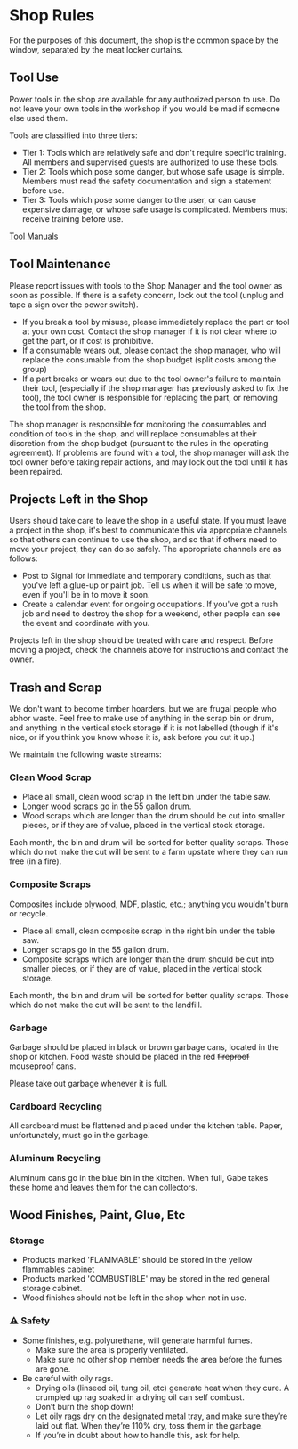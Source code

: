 # Shop Rules

For the purposes of this document, the shop is the common space by the window, separated by the meat locker curtains.

## Tool Use

Power tools in the shop are available for any authorized person to use. Do not leave your own tools in the workshop if you would be mad if someone else used them.

Tools are classified into three tiers:
- Tier 1: Tools which are relatively safe and don't require specific training. All members and supervised guests are authorized to use these tools.
- Tier 2: Tools which pose some danger, but whose safe usage is simple. Members must read the safety documentation and sign a statement before use.
- Tier 3: Tools which pose some danger to the user, or can cause expensive damage, or whose safe usage is complicated. Members must receive training before use.

[Tool Manuals](/tools)

## Tool Maintenance

Please report issues with tools to the Shop Manager and the tool owner as soon as possible. If there is a safety concern, lock out the tool (unplug and tape a sign over the power switch).

- If you break a tool by misuse, please immediately replace the part or tool at your own cost. Contact the shop manager if it is not clear where to get the part, or if cost is prohibitive.
- If a consumable wears out, please contact the shop manager, who will replace the consumable from the shop budget (split costs among the group)
- If a part breaks or wears out due to the tool owner's failure to maintain their tool, (especially if the shop manager has previously asked to fix the tool), the tool owner is responsible for replacing the part, or removing the tool from the shop.

The shop manager is responsible for monitoring the consumables and condition of tools in the shop, and will replace consumables at their discretion from the shop budget (pursuant to the rules in the operating agreement). If problems are found with a tool, the shop manager will ask the tool owner before taking repair actions, and may lock out the tool until it has been repaired. 

## Projects Left in the Shop

Users should take care to leave the shop in a useful state. If you must leave a project in the shop, it's best to communicate this via appropriate channels so that others can continue to use the shop, and so that if others need to move your project, they can do so safely. The appropriate channels are as follows:

- Post to Signal for immediate and temporary conditions, such as that you've left a glue-up or paint job. Tell us when it will be safe to move, even if you'll be in to move it soon.
- Create a calendar event for ongoing occupations. If you've got a rush job and need to destroy the shop for a weekend, other people can see the event and coordinate with you.

Projects left in the shop should be treated with care and respect. Before moving a project, check the channels above for instructions and contact the owner.

## Trash and Scrap

We don't want to become timber hoarders, but we are frugal people who abhor waste. 
Feel free to make use of anything in the scrap bin or drum, and anything in the vertical stock storage if it is not labelled (though if it's nice, or if you think you know whose it is, ask before you cut it up.)

We maintain the following waste streams:

### Clean Wood Scrap

- Place all small, clean wood scrap in the left bin under the table saw. 
- Longer wood scraps go in the 55 gallon drum.
- Wood scraps which are longer than the drum should be cut into smaller pieces, or if they are of value, placed in the vertical stock storage.

Each month, the bin and drum will be sorted for better quality scraps. Those which do not make the cut will be sent to a farm upstate where they can run free (in a fire).

### Composite Scraps

Composites include plywood, MDF, plastic, etc.; anything you wouldn't burn or recycle.

- Place all small, clean composite scrap in the right bin under the table saw. 
- Longer scraps go in the 55 gallon drum.
- Composite scraps which are longer than the drum should be cut into smaller pieces, or if they are of value, placed in the vertical stock storage.

Each month, the bin and drum will be sorted for better quality scraps. Those which do not make the cut will be sent to the landfill.

### Garbage

Garbage should be placed in black or brown garbage cans, located in the shop or kitchen.
Food waste should be placed in the red ~~fireproof~~ mouseproof cans.

Please take out garbage whenever it is full.

### Cardboard Recycling

All cardboard must be flattened and placed under the kitchen table. Paper, unfortunately, must go in the garbage.

### Aluminum Recycling

Aluminum cans go in the blue bin in the kitchen. When full, Gabe takes these home and leaves them for the can collectors.

## Wood Finishes, Paint, Glue, Etc

### Storage

- Products marked 'FLAMMABLE' should be stored in the yellow flammables cabinet
- Products marked 'COMBUSTIBLE' may be stored in the red general storage cabinet.
- Wood finishes should not be left in the shop when not in use.

### ⚠️ Safety

- Some finishes, e.g. polyurethane, will generate harmful fumes.
  - Make sure the area is properly ventilated.
  - Make sure no other shop member needs the area before the fumes are gone.
- Be careful with oily rags.
  - Drying oils (linseed oil, tung oil, etc) generate heat when they cure. A crumpled up rag soaked in a drying oil can self combust.
  - Don’t burn the shop down!
  - Let oily rags dry on the designated metal tray, and make sure they’re laid out flat. When they’re 110% dry, toss them in the garbage.
  - If you’re in doubt about how to handle this, ask for help.
